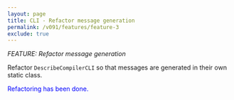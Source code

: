 ```yaml
---
layout: page
title: CLI - Refactor message generation
permalink: /v091/features/feature-3
exclude: true
---
```

_FEATURE: Refactor message generation_

Refactor ```DescribeCompilerCLI``` so that messages are generated in their own static class.

<span style="color:blue">Refactoring has been done.</span>

